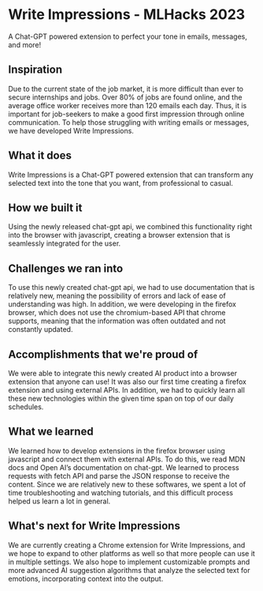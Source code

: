 # Write Impressions - MLHacks 2023
A Chat-GPT powered extension to perfect your tone in emails, messages, and more!

## Inspiration
Due to the current state of the job market, it is more difficult than ever to secure internships and jobs. Over 80% of jobs are found online, and the average office worker receives more than 120 emails each day. Thus, it is important for job-seekers to make a good first impression through online communication. To help those struggling with writing emails or messages, we have developed Write Impressions.

## What it does
Write Impressions is a Chat-GPT powered extension that can transform any selected text into the tone that you want, from professional to casual. 

## How we built it
Using the newly released chat-gpt api, we combined this functionality right into the browser with javascript, creating a browser extension that is seamlessly integrated for the user.

## Challenges we ran into
To use this newly created chat-gpt api, we had to use documentation that is relatively new, meaning the possibility of errors and lack of ease of understanding was high. In addition, we were developing in the firefox browser, which does not use the chromium-based API that chrome supports, meaning that the information was often outdated and not constantly updated.

## Accomplishments that we're proud of
We were able to integrate this newly created AI product into a browser extension that anyone can use! It was also our first time creating a firefox extension and using external APIs. In addition, we had to quickly learn all these new technologies within the given time span on top of our daily schedules.

## What we learned
We learned how to develop extensions in the firefox browser using javascript and connect them with external APIs. To do this, we read MDN docs and Open AI’s documentation on chat-gpt. We learned to process requests with fetch API and parse the JSON response to receive the content. Since we are relatively new to these softwares, we spent a lot of time troubleshooting and watching tutorials, and this difficult process helped us learn a lot in general.

## What's next for Write Impressions
We are currently creating a Chrome extension for Write Impressions, and we hope to expand to other platforms as well so that more people can use it in multiple settings. We also hope to implement customizable prompts and more advanced AI suggestion algorithms that analyze the selected text for emotions, incorporating context into the output.